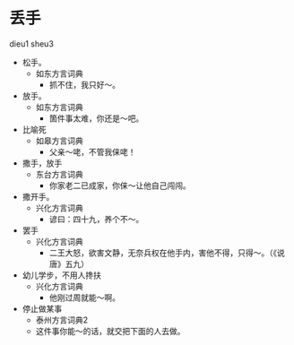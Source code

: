 # 丢手
dieu1 sheu3
+ 松手。
  * 如东方言词典
    - 抓不住，我只好～。
+ 放手。
  * 如东方言词典
    - 箇件事太难，你还是～吧。
+ 比喻死
  * 如皋方言词典
    - 父亲～咾，不管我俫咾！
+ 撒手，放手
  * 东台方言词典
    - 你家老二已成家，你俫～让他自己闯闯。
+ 撒开手。
  * 兴化方言词典
    - 谚曰：四十九，养个不～。
+ 罢手
  * 兴化方言词典
    - 二王大怒，欲害文静，无奈兵权在他手内，害他不得，只得～。（《说唐》五九）
+ 幼儿学步，不用人搀扶
  * 兴化方言词典
    - 他刚过周就能～啊。
+ 停止做某事
  * 泰州方言词典2
  - 这件事你能～的话，就交把下面的人去做。
